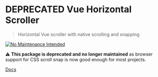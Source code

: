 # DEPRECATED Vue Horizontal Scroller

> Horizontal Vue scroller with native scrolling and snapping

[![No Maintenance Intended](http://unmaintained.tech/badge.svg)](http://unmaintained.tech/)


⚠️ **This package is deprecated and no longer maintained** as browser support for CSS scroll snap is now good enough for most projects. 

[Docs](https://vue-horizontal-scroller.inniti.de)